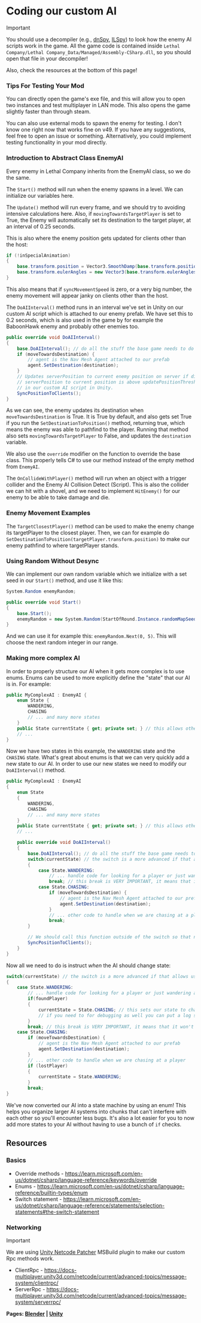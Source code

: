 # Coding our custom AI

> [!IMPORTANT]  
> You should use a decompiler (e.g., [dnSpy](https://github.com/dnSpyEx/dnSpy), [ILSpy](https://github.com/icsharpcode/ILSpy)) to look how the enemy AI scripts work in the game. All the game code is contained inside `Lethal Company/Lethal Company_Data/Managed/Assembly-CSharp.dll`, so you should open that file in your decompiler!
>
> Also, check the resources at the bottom of this page!

### Tips For Testing Your Mod

You can directly open the game's exe file, and this will allow you to open two instances and test multiplayer in LAN mode. This also opens the game slightly faster than through steam.

You can also use external mods to spawn the enemy for testing. I don't know one right now that works fine on v49. If you have any suggestions, feel free to open an issue or something. Alternatively, you could implement testing functionality in your mod directly.

### Introduction to Abstract Class EnemyAI

Every enemy in Lethal Company inherits from the EnemyAI class, so we do the same.

The `Start()` method will run when the enemy spawns in a level. We can initialize our variables here.

The `Update()` method will run every frame, and we should try to avoiding intensive calculations here. Also, if `movingTowardsTargetPlayer` is set to True, the Enemy will automatically set its destination to the target player, at an interval of 0.25 seconds.

This is also where the enemy position gets updated for clients other than the host:
```cs
if (!inSpecialAnimation)
{
    base.transform.position = Vector3.SmoothDamp(base.transform.position, serverPosition, ref tempVelocity, syncMovementSpeed);
    base.transform.eulerAngles = new Vector3(base.transform.eulerAngles.x, Mathf.LerpAngle(base.transform.eulerAngles.y, targetYRotation, 15f * Time.deltaTime), base.transform.eulerAngles.z);
}
```
This also means that if `syncMovementSpeed` is zero, or a very big number, the enemy movement will appear janky on clients other than the host.

The `DoAIInterval()` method runs in an interval we've set in Unity on our custom AI script which is attached to our enemy prefab. We have set this to 0.2 seconds, which is also used in the game by for example the BaboonHawk enemy and probably other enemies too.

```cs
public override void DoAIInterval()
{
    base.DoAIInterval(); // do all the stuff the base game needs to do to make our AI work.
    if (moveTowardsDestination) {
        // agent is the Nav Mesh Agent attached to our prefab
        agent.SetDestination(destination);
    }
    // Updates serverPosition to current enemy position on server if distance from
    // serverPosition to current position is above updatePositionThreshold, which we set
    // in our custom AI script in Unity.
    SyncPositionToClients();
}
```

As we can see, the enemy updates its destination when `moveTowardsDestination` is True. It is True by default, and also gets set True if you run the `SetDestinationToPosition()` method, returning true, which means the enemy was able to pathfind to the player. Running that method also sets `movingTowardsTargetPlayer` to False, and updates the `destination` variable.

We also use the `override` modifier on the function to override the base class. This properly tells C# to use our method instead of the empty method from `EnemyAI`.

The `OnCollideWithPlayer()` method will run when an object with a trigger collider and the Enemy AI Collision Detect (Script). This is also the collider we can hit with a shovel, and we need to implement `HitEnemy()` for our enemy to be able to take damage and die.

### Enemy Movement Examples

The `TargetClosestPlayer()` method can be used to make the enemy change its targetPlayer to the closest player.
Then, we can for example do `SetDestinationToPosition(targetPlayer.transform.position)` to make our enemy pathfind to where targetPlayer stands.

### Using Random Without Desync

We can implement our own random variable which we initialize with a set seed in our `Start()` method, and use it like this:
```cs
System.Random enemyRandom;

public override void Start()
{
    base.Start();
    enemyRandom = new System.Random(StartOfRound.Instance.randomMapSeed + thisEnemyIndex);
}
``` 
And we can use it for example this: `enemyRandom.Next(0, 5)`. This will choose the next random integer in our range.

### Making more complex AI
In order to properly structure our AI when it gets more complex is to use enums. Enums can be used to more explicitly define the "state" that our AI is in. For example:

```cs
public MyComplexAI : EnemyAI {
    enum State {
        WANDERING,
        CHASING
        // ... and many more states
    }
    public State currentState { get; private set; } // this allows other classes to read what state we are in but not set it - that can go very wrong.
    // ...
}
```

Now we have two states in this example, the `WANDERING` state and the `CHASING` state. What's great about enums is that we can very quickly add a new state to our AI. In order to use our new states we need to modify our `DoAIInterval()` method.
```cs
public MyComplexAI : EnemyAI
{
    enum State
    {
        WANDERING,
        CHASING
        // ... and many more states
    }
    public State currentState { get; private set; } // this allows other classes to read what state we are in but not set it - that can go very wrong.
    // ...

    public override void DoAIInterval()
    {
        base.DoAIInterval(); // do all the stuff the base game needs to do to make our AI work.
        switch(currentState) // the switch is a more advanced if that allows us to more easily define what should happen in each state vs using just a bunch of ifs
        { 
            case State.WANDERING:
                // ... handle code for looking for a player or just wandering around
                break; // this break is VERY IMPORTANT, it means that it won't just continue onto our next bit of code for the different states.
            case State.CHASING:
                if (moveTowardsDestination) {
                    // agent is the Nav Mesh Agent attached to our prefab
                    agent.SetDestination(destination);
                }
                // ... other code to handle when we are chasing at a player
                break;
        }

        // We should call this function outside of the switch so that no matter what state we are currently in, it still gets ran.
        SyncPositionToClients();
    }
}
```
Now all we need to do is instruct *when* the AI should change state:
```cs
switch(currentState) // the switch is a more advanced if that allows us to more easily define what should happen in each state vs using just a bunch of ifs
{ 
    case State.WANDERING:
        // ... handle code for looking for a player or just wandering around
        if(foundPlayer)
        {
            currentState = State.CHASING; // this sets our state to chasing so the next time this switch statement is called it will instead go into the chasing state
            // if you need to for debugging as well you can put a log statement here saying that you changed into the chasing state.
        }
        break; // this break is VERY IMPORTANT, it means that it won't just continue onto our next bit of code for the different states.
    case State.CHASING:
        if (moveTowardsDestination) {
            // agent is the Nav Mesh Agent attached to our prefab
            agent.SetDestination(destination);
        }
        // ... other code to handle when we are chasing at a player
        if (lostPlayer)
        {
            currentState = State.WANDERING;
        }
        break;
}
```
We've now converted our AI into a state machine by using an enum! This helps you organize larger AI systems into chunks that can't interfere with each other so you'll encounter less bugs. It's also a lot easier for you to now add more states to your AI without having to use a bunch of `if` checks.

## Resources

### Basics

 - Override methods - https://learn.microsoft.com/en-us/dotnet/csharp/language-reference/keywords/override
 - Enums            - https://learn.microsoft.com/en-us/dotnet/csharp/language-reference/builtin-types/enum
 - Switch statement - https://learn.microsoft.com/en-us/dotnet/csharp/language-reference/statements/selection-statements#the-switch-statement

### Networking

> [!IMPORTANT]
> We are using [Unity Netcode Patcher](https://github.com/EvaisaDev/UnityNetcodePatcher) MSBuild plugin to make our custom Rpc methods work.

 - ClientRpc - https://docs-multiplayer.unity3d.com/netcode/current/advanced-topics/message-system/clientrpc/
 - ServerRpc - https://docs-multiplayer.unity3d.com/netcode/current/advanced-topics/message-system/serverrpc/

**Pages: [Blender](./Blender.md) | [Unity](./Unity.md)**
